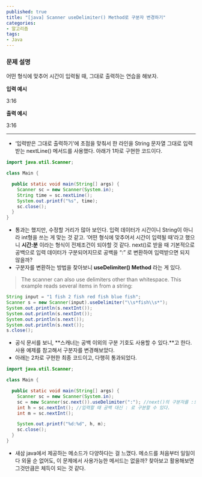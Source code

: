 ```yaml
---
published: true
title: "[java] Scanner useDelimiter() Method로 구분자 변경하기"
categories: 
- 알고리즘
tags:
- Java
---
```

### 문제 설명

어떤 형식에 맞추어 시간이 입력될 때, 그대로 출력하는 연습을 해보자.

**입력 예시**

3:16

**출력 예시**

3:16

---
- ‘입력받은 그대로 출력하기’에 초점을 맞춰서 한 라인을 String 문자열 그대로 입력 받는 nextLine() 메서드를 사용했다.  아래가 1차로 구현한 코드이다.

```java
import java.util.Scanner;

class Main {

  public static void main(String[] args) {
    Scanner sc = new Scanner(System.in);
    String time = sc.nextLine();
    System.out.printf("%s", time);
    sc.close();
  }
}
```

- 통과는 했지만, 수정할 거리가 많아 보인다. 입력 데이터가 시간이니 String이 아니라 int형을 쓰는 게 맞는 것 같고. ‘어떤 형식에 맞추어서 시간이 입력될 때’라고 했으니 **시간:분** 이라는 형식이 전제조건이 되야할 것 같다. next()로 받을 때 기본적으로 공백으로 입력 데이터가 구분되어지므로 공백을 “:” 로 변환하여 입력받으면 되지 않을까?
- 구분자를 변환하는 방법을 찾아보니 **useDelimiter() Method** 라는 게 있다.

> The scanner can also use delimiters other than whitespace. This example reads several items in from a string:

```java
String input = "1 fish 2 fish red fish blue fish";
Scanner s = new Scanner(input).useDelimiter("\\s*fish\\s*");
System.out.println(s.nextInt());
System.out.println(s.nextInt());
System.out.println(s.next());
System.out.println(s.next());
s.close();
```

- 공식 문서를 보니, **스캐너는 공백 이외의 구분 기호도 사용할 수 있다.**고 한다.  사용 예제를 참고해서 구분자를 변경해보았다.
- 아래는 2차로 구현한 최종 코드이고, 다행히 통과되었다.

```java
import java.util.Scanner;

class Main {

  public static void main(String[] args) {
    Scanner sc = new Scanner(System.in);
    sc = new Scanner(sc.next()).useDelimiter(":"); //next()의 구분자를 :으로 변경
    int h = sc.nextInt(); //입력할 때 공백 대신 : 로 구분할 수 있다.
    int m = sc.nextInt();

    System.out.printf("%d:%d", h, m);
    sc.close();
  }
}
```

- 새삼 java에서 제공하는 메소드가 다양하다는 걸 느꼈다. 메소드를 처음부터 일일이 다 외울 순 없어도, 이 문제에서 사용가능한 메서드는 없을까? 찾아보고 활용해보면 그것만큼은 체득이 되는 것 같다.